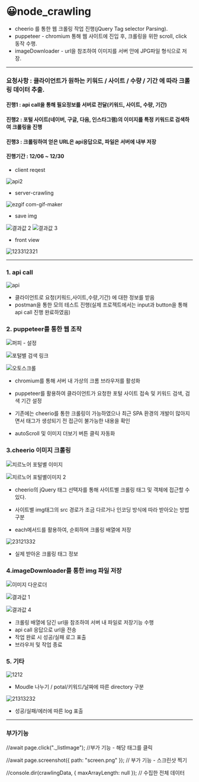 # 😀node_crawling

- cheerio 를 통한 웹 크롤링 작업 진행(jQuery Tag selector Parsing).
- puppeteer - chromium 통해 웹 사이트에 진입 후, 크롤링을 위한 scroll, click 동작 수행.
- imageDownloader - url을 참조하여 이미지를 서버 안에 JPG파일 형식으로 저장.

---

### 요청사항 : 클라이언트가 원하는 키워드 / 사이트 / 수량 / 기간 에 따라 크롤링 데이터 추출.

#### 진행1 : api call을 통해 필요정보를 서버로 전달(키워드, 사이트, 수량, 기간)

#### 진행2 : 포털 사이트(네이버, 구글, 다음, 인스타그램)의 이미지를 특정 키워드로 검색하여 크롤링을 진행

#### 진행3 : 크롤링하여 얻은 URL은 api응답으로, 파일은 서버에 내부 저장

#### 진행기간 : 12/06 ~ 12/30

- client reqest

![api2](https://user-images.githubusercontent.com/98578138/209636015-e8700fea-6118-4e77-bc46-920c5b3c2913.png)

- server-crawling

![ezgif com-gif-maker](https://user-images.githubusercontent.com/98578138/209637215-568e0168-bd31-48df-9230-edf7a2f51862.gif)

- save img

![결과값 2](https://user-images.githubusercontent.com/98578138/209639431-131ee147-a53f-4888-ba7d-92e69de17963.png)
![결과값 3](https://user-images.githubusercontent.com/98578138/209639528-71a29392-d1ad-4e56-8844-e3013110db17.png)

- front view

![123312321](https://user-images.githubusercontent.com/98578138/206401161-cffbe163-5d06-42f9-8173-ff9b6afff486.png)

---

### 1. api call

![api](https://user-images.githubusercontent.com/98578138/209635778-f6571030-5dbf-41b3-a983-25c5b36d91f9.png)

- 클라이언트로 요청(키워드,사이트,수량,기간) 에 대한 정보를 받음
- postman을 통한 모의 테스트 진행(실제 프로젝트에서는 input과 button을 통해 api call 진행 완료하였음)

### 2. puppeteer를 통한 웹 조작

![퍼피 - 설정](https://user-images.githubusercontent.com/98578138/209636415-00c420fe-2bba-453b-9932-9c3a54f4ea3e.png)

![포털별 검색 링크](https://user-images.githubusercontent.com/98578138/209637767-fc3fd1f5-af1c-4f78-b239-8e632675b383.png)

![오토스크롤](https://user-images.githubusercontent.com/98578138/209637971-6f45d435-4435-47bb-a45e-5419b94843ba.png)

- chromium를 통해 서버 내 가상의 크롬 브라우저를 활성화

- puppeteer를 활용하여 클라이언트가 요청한 포털 사이트 접속 및 키워드 검색, 검색 기간 설정

- 기존에는 cheerio를 통한 크롤링이 가능하였으나 최근 SPA 환경의 개발이 많아지면서 태그가 생성되기 전 접근이 불가능한 내용을 확인

- autoScroll 및 이미지 더보기 버튼 클릭 자동화

### 3.cheerio 이미지 크롤링

![치르노어 포털별 이미지](https://user-images.githubusercontent.com/98578138/209638111-c1bef4ba-7d99-4c4e-b90e-3991b36d4a29.png)

![치르노어 포털별이미지 2](https://user-images.githubusercontent.com/98578138/209638120-b2a624d2-2d75-4ac1-b20b-19b2d7d8da2c.png)

- cheerio의 jQuery 태그 선택자를 통해 사이트별 크롤링 태그 및 객체에 접근할 수 있다.

- 사이트별 img태그의 src 경로가 조금 다르거나 인코딩 방식에 따라 받아오는 방법 구분

- each메서드를 활용하여, 순회하며 크롤링 배열에 저장

![23121332](https://user-images.githubusercontent.com/98578138/205882434-56e038c5-7661-4b2e-8ee7-a3d75d65cdab.png)

- 실제 받아온 크롤링 태그 정보

### 4.imageDownloader를 통한 img 파일 저장

![이미지 다운로더](https://user-images.githubusercontent.com/98578138/209639087-35ee7204-4291-4117-9ce0-64cae87e0481.png)

![결과값 1](https://user-images.githubusercontent.com/98578138/209639455-0cbb0ddd-4bc3-4d6b-9dcd-1bddc0ef063f.png)

![결과값 4](https://user-images.githubusercontent.com/98578138/209639538-97122b21-ac8e-43fd-92f1-82d47f0bebc5.png)

- 크롤링 배열에 담긴 url을 참조하여 서버 내 파일로 저장기능 수행
- api call 응답으로 url을 전송
- 작업 완료 시 성공/실패 로그 표출
- 브라우저 및 작업 종료

### 5. 기타

![1212](https://user-images.githubusercontent.com/98578138/209920358-fdf5a9fb-02f5-462a-84c9-38861f323c33.png)

- Moudle 나누기 / potal/키워드/날짜에 따른 directory 구분

![21313232](https://user-images.githubusercontent.com/98578138/209920554-993c6ae6-920d-459a-8b87-3e8bf72ca01f.png)

- 성공/실패/에러에 따른 log 표출

---

### 부가기능

//await page.click(".\_listImage"); //부가 기능 - 해당 태그를 클릭

//await page.screenshot({ path: "screen.png" }); // 부가 기능 - 스크린샷 찍기

//console.dir(crawlingData, { maxArrayLength: null }); // 수집한 전체 데이터
